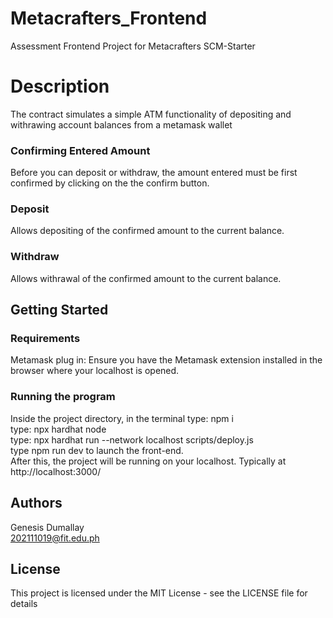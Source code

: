 # Metacrafters_Frontend
Assessment Frontend Project for Metacrafters SCM-Starter

# Description
The contract simulates a simple ATM functionality of depositing and withrawing account balances from a metamask wallet

### Confirming Entered Amount
Before you can deposit or withdraw, the amount entered must be first confirmed by clicking on the the confirm button.

### Deposit
Allows depositing of the confirmed amount to the current balance.

### Withdraw
Allows withrawal of the confirmed amount to the current balance.

## Getting Started
### Requirements
Metamask plug in: Ensure you have the Metamask extension installed in the browser where your localhost is opened.

### Running the program
Inside the project directory, in the terminal type: npm i <br/>
type: npx hardhat node <br/>
type: npx hardhat run --network localhost scripts/deploy.js <br/>
type npm run dev to launch the front-end. <br/>
After this, the project will be running on your localhost. Typically at http://localhost:3000/

## Authors
Genesis Dumallay<br/>
[202111019@fit.edu.ph](mailto:202111019@fit.edu.ph)

## License
This project is licensed under the MIT License - see the LICENSE file for details

